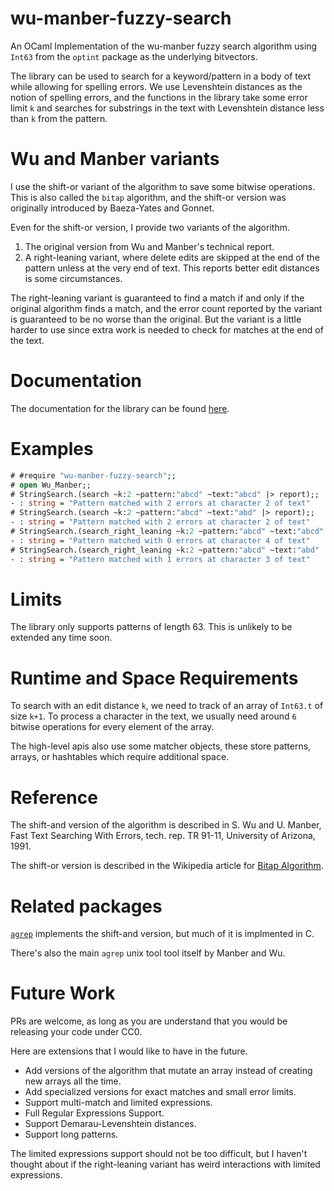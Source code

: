 # wu-manber-fuzzy-search
An OCaml Implementation of the wu-manber fuzzy search algorithm using `Int63`
from the `optint` package as the underlying bitvectors.

The library can be used to search for a keyword/pattern in a body of text while
allowing for spelling errors. We use Levenshtein distances as the notion of
spelling errors, and the functions in the library take some error limit `k` and
searches for substrings in the text with Levenshtein distance less than `k` from
the pattern.

# Wu and Manber variants

I use the shift-or variant of the algorithm to save some bitwise operations.
This is also called the `bitap` algorithm, and the shift-or version was
originally introduced by Baeza-Yates and Gonnet.

Even for the shift-or version, I provide two variants of the algorithm.
1. The original version from Wu and Manber's technical report.
2. A right-leaning variant, where delete edits are skipped at the end of the
   pattern unless at the very end of text. This reports better edit distances is
   some circumstances.

The right-leaning variant is guaranteed to find a match if and only if the
original algorithm finds a match, and the error count reported by the variant is
guaranteed to be no worse than the original.
But the variant is a little harder to use since extra work is needed to check
for matches at the end of the text.

# Documentation
The documentation for the library can be found
[here](https://ifazk.github.io/wu-manber-fuzzy-search/).

# Examples

```ocaml
# #require "wu-manber-fuzzy-search";;
# open Wu_Manber;;
# StringSearch.(search ~k:2 ~pattern:"abcd" ~text:"abcd" |> report);;
- : string = "Pattern matched with 2 errors at character 2 of text"
# StringSearch.(search ~k:2 ~pattern:"abcd" ~text:"abd" |> report);;
- : string = "Pattern matched with 2 errors at character 2 of text"
# StringSearch.(search_right_leaning ~k:2 ~pattern:"abcd" ~text:"abcd" |> report);;
- : string = "Pattern matched with 0 errors at character 4 of text"
# StringSearch.(search_right_leaning ~k:2 ~pattern:"abcd" ~text:"abd" |> report);;
- : string = "Pattern matched with 1 errors at character 3 of text"
```

# Limits
The library only supports patterns of length 63. This is unlikely to be extended
any time soon.

# Runtime and Space Requirements
To search with an edit distance `k`, we need to track of an array of `Int63.t`
of size `k+1`. To process a character in the text, we usually need around `6`
bitwise operations for every element of the array.

The high-level apis also use some matcher objects, these store patterns, arrays,
or hashtables which require additional space.

# Reference
The shift-and version of the algorithm is described in S. Wu and U. Manber, Fast
Text Searching With Errors, tech. rep. TR 91-11, University of Arizona, 1991.

The shift-or version is described in the Wikipedia article for [Bitap
Algorithm](https://en.wikipedia.org/wiki/Bitap_algorithm).

# Related packages
[`agrep`](https://github.com/xavierleroy/ocamlagrep) implements the shift-and
version, but much of it is implmented in C.

There's also the main `agrep` unix tool tool itself by Manber and Wu.

# Future Work
PRs are welcome, as long as you are understand that you would be releasing your
code under CC0.

Here are extensions that I would like to have in the future.
- Add versions of the algorithm that mutate an array instead of creating new
  arrays all the time.
- Add specialized versions for exact matches and small error limits.
- Support multi-match and limited expressions.
- Full Regular Expressions Support.
- Support Demarau-Levenshtein distances.
- Support long patterns.

The limited expressions support should not be too difficult, but I haven't
thought about if the right-leaning variant has weird interactions with limited
expressions.
